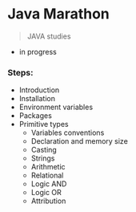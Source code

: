 # Java Marathon

> JAVA studies

- in progress


### Steps:

- Introduction
- Installation
- Environment variables
- Packages
- Primitive types
  - Variables conventions
  - Declaration and memory size
  - Casting
  - Strings
  - Arithmetic
  - Relational
  - Logic AND
  - Logic OR
  - Attribution